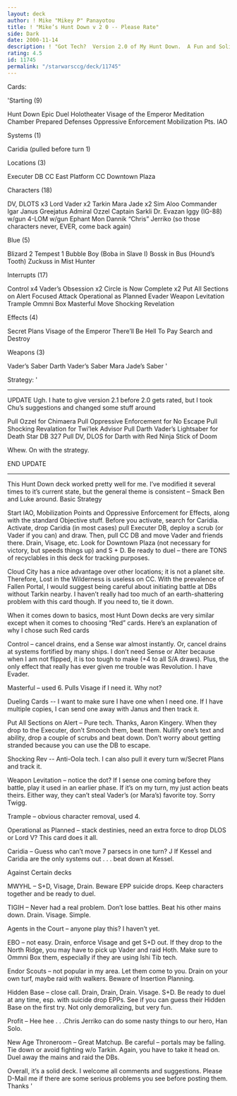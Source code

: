 ```yaml
---
layout: deck
author: ! Mike "Mikey P" Panayotou
title: ! "Mike’s Hunt Down v 2 0 -- Please Rate"
side: Dark
date: 2000-11-14
description: ! "Got Tech?  Version 2.0 of My Hunt Down.  A Fun and Solid Deck."
rating: 4.5
id: 11745
permalink: "/starwarsccg/deck/11745"
---
```

Cards: 

'Starting (9)

Hunt Down
Epic Duel
Holotheater
Visage of the Emperor
Meditation Chamber
Prepared Defenses
Oppressive Enforcement
Mobilization Pts.
IAO

Systems (1)

Caridia (pulled before turn 1)

Locations (3)

Executer DB
CC East Platform
CC Downtown Plaza



Characters (18)

DV, DLOTS x3
Lord Vader x2
Tarkin
Mara Jade x2
Sim Aloo
Commander Igar
Janus Greejatus
Admiral Ozzel
Captain Sarkli
Dr. Evazan
Iggy (IG-88) w/gun
4-LOM w/gun
Ephant Mon
Dannik “Chris” Jerriko (so those characters never, EVER, come back again)

Blue (5)

Blizard 2
Tempest 1
Bubble Boy (Boba in Slave I)
Bossk in Bus (Hound’s Tooth)
Zuckuss in Mist Hunter

Interrupts (17)

Control x4
Vader’s Obsession x2
Circle is Now Complete x2
Put All Sections on Alert
Focused Attack
Operational as Planned
Evader
Weapon Levitation
Trample
Ommni Box
Masterful Move
Shocking Revelation

Effects (4)

Secret Plans
Visage of the Emperor
There’ll Be Hell To Pay
Search and Destroy

Weapons (3)

Vader’s Saber
Darth Vader’s Saber
Mara Jade’s Saber
'

Strategy: '

*************
UPDATE
Ugh.  I hate to give version 2.1 before 2.0 gets rated, but I took Chu’s suggestions and changed some stuff around

Pull Ozzel for Chimaera
Pull Oppressive Enforcement for No Escape
Pull Shocking Revalation for Twi’lek Advisor
Pull Darth Vader’s Lightsaber for Death Star DB 327
Pull DV, DLOS for Darth with Red Ninja Stick of Doom

Whew.  On with the strategy.

END UPDATE
***************

This Hunt Down deck worked pretty well for me.	I’ve modified it several times to it’s current state, but the general theme is consistent – Smack Ben and Luke around.
Basic Strategy

Start IAO, Mobilization Points and Oppressive Enforcement for Effects, along with the standard Objective stuff.  Before you activate, search for Caridia.  Activate, drop Caridia (in most cases) pull Executer DB, deploy a scrub (or Vader if you can) and draw.  Then, pull CC DB and move Vader and friends there.  Drain, Visage, etc.  Look for Downtown Plaza (not necessary for victory, but speeds things up) and S + D.  Be ready to duel – there are TONS of recyclables in this deck for tracking purposes.

Cloud City has a nice advantage over other locations; it is not a planet site.	Therefore, Lost in the Wilderness is useless on CC.  With the prevalence of  Fallen Portal, I would suggest being careful about initiating battle at DBs without Tarkin nearby.  I haven’t really had too much of an earth-shattering problem with this card though.  If you need to, tie it down.

When it comes down to basics, most Hunt Down decks are very similar except when it comes to choosing “Red” cards.  Here’s an explanation of why I chose such Red cards


Control – cancel drains, end a Sense war almost instantly.  Or, cancel drains at systems fortified by many ships.  I don’t need Sense or Alter because when I am not flipped, it is too tough to make (+4 to all S/A draws).  Plus, the only effect that really has ever given me trouble was Revolution.  I have Evader.

Masterful – used 6.  Pulls Visage if I need it.  Why not?

Dueling Cards -- I want to make sure I have one when I need one.  If I have multiple copies, I can send one away with Janus and then track it.

Put All Sections on Alert – Pure tech.  Thanks, Aaron Kingery.  When they drop to the Executer, don’t Smooch them, beat them.  Nullify one’s text and ability, drop a couple of scrubs and beat down.  Don’t worry about getting stranded because you can use the DB to escape.

Shocking Rev -- Anti-Oola tech.  I can also pull it every turn w/Secret Plans and track it.

Weapon Levitation – notice the dot?  If I sense one coming before they battle, play it used in an earlier phase. If it’s on my turn, my just action beats theirs.  Either way, they can’t steal Vader’s (or Mara’s) favorite toy.  Sorry Twigg.

Trample – obvious character removal, used 4.

Operational as Planned – stack destinies, need an extra force to drop DLOS or Lord V?  This card does it all.

Caridia – Guess who can’t move 7 parsecs in one turn? J  If Kessel and Caridia are the only systems out . . . beat down at Kessel.

Against Certain decks

MWYHL – S+D, Visage, Drain.  Beware EPP suicide drops.  Keep characters together and be ready to duel.

TIGIH – Never had a real problem.  Don’t lose battles.  Beat his other mains down.	Drain.	Visage.  Simple.

Agents in the Court – anyone play this?  I haven’t yet.

EBO – not easy.  Drain, enforce Visage and get S+D out.  If they drop to the North Ridge, you may have to pick up Vader and raid Hoth.  Make sure to Ommni Box them, especially if they are using Ishi Tib tech.

Endor Scouts – not popular in my area.  Let them come to you.  Drain on your own turf, maybe raid with walkers.  Beware of Insertion Planning.

Hidden Base – close call.  Drain, Drain, Drain.  Visage.	S+D.  Be ready to duel at any time, esp. with suicide drop EPPs.  See if you can guess their Hidden Base on the first try.  Not only demoralizing, but very fun.

Profit – Hee hee . . .Chris Jerriko can do some nasty things to our hero, Han Solo.

New Age Throneroom – Great Matchup.  Be careful – portals may be falling.  Tie down or avoid fighting w/o Tarkin.  Again, you have to take it head on.  Duel away the mains and raid the DBs.

Overall, it’s a solid deck.  I welcome all comments and suggestions.  Please D-Mail me if there are some serious problems you see before posting them.  Thanks
'
